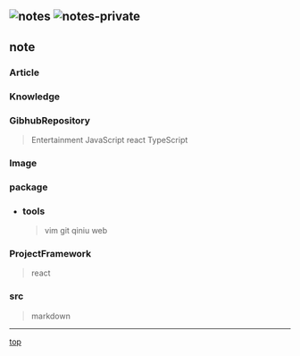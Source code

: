 ![notes](https://img.shields.io/badge/notes-zoukang1993-yellowgreen.svg) ![notes-private](https://img.shields.io/badge/notes-private-yellowgreen.svg)
---

## note

### Article

### Knowledge


### GibhubRepository
> Entertainment
> JavaScript
> react
> TypeScript


### Image
> 

### package
* ### tools
    > vim
    > git
    > qiniu
    > web

### ProjectFramework
>  react

### src
> markdown




--- 
[top](#note)

